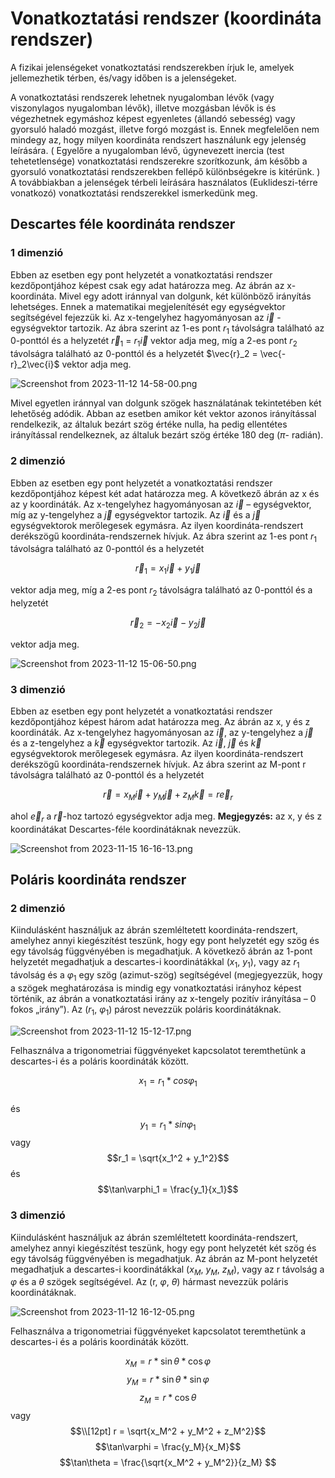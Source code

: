 # Vonatkoztatási rendszer (koordináta rendszer)

A fizikai jelenségeket vonatkoztatási rendszerekben írjuk le, amelyek jellemezhetik térben,
és/vagy időben is a jelenségeket. 

A vonatkoztatási rendszerek lehetnek nyugalomban lévők (vagy viszonylagos nyugalomban lévők), illetve mozgásban lévők is és végezhetnek egymáshoz képest egyenletes (állandó sebesség) vagy gyorsuló haladó mozgást, illetve forgó mozgást is. Ennek megfelelően nem mindegy az, hogy milyen koordináta rendszert használunk egy jelenség leírására. ( Egyelőre a nyugalomban lévő, úgynevezett inercia (test tehetetlensége) vonatkoztatási rendszerekre szorítkozunk, ám később a gyorsuló vonatkoztatási rendszerekben fellépő különbségekre is kitérünk. )
A továbbiakban a jelenségek térbeli leírására használatos (Euklideszi-térre vonatkozó)
vonatkoztatási rendszerekkel ismerkedünk meg.

## Descartes féle koordináta rendszer

### 1 dimenzió

Ebben az esetben egy pont helyzetét a vonatkoztatási rendszer kezdőpontjához képest csak
egy adat határozza meg. Az ábrán az x-koordináta. Mivel egy adott iránnyal van dolgunk, két
különböző irányítás lehetséges. Ennek a matematikai megjelenítését egy egységvektor
segítségével fejezzük ki. Az x-tengelyhez hagyományosan az $\vec{i}$ - egységvektor tartozik. Az ábra szerint az 1-es pont $r_1$ távolságra található az 0-ponttól és a helyzetét $\vec{r}_1$ = $r_1\vec{i}$ vektor adja meg, míg a 2-es pont $r_2$ távolságra található az 0-ponttól és a helyzetét $\vec{r}_2 = \vec{-r}_2\vec{i}$ vektor adja meg.

![Screenshot from 2023-11-12 14-58-00.png](Screenshot_from_2023-11-12_14-58-00.png)

Mivel egyetlen iránnyal van dolgunk szögek használatának tekintetében két lehetőség
adódik. Abban az esetben amikor két vektor azonos irányítással rendelkezik, az általuk bezárt szög értéke nulla, ha pedig ellentétes irányítással rendelkeznek, az általuk bezárt szög értéke 180 deg ($\pi$- radián).

### 2 dimenzió

Ebben az esetben egy pont helyzetét a vonatkoztatási rendszer kezdőpontjához képest két
adat határozza meg. A következő ábrán az x és az y koordináták. Az x-tengelyhez hagyományosan az $\vec{i}$ – egységvektor, míg az y-tengelyhez a $\vec{j}$ egységvektor tartozik. Az $\vec{i}$ és a $\vec{j}$ egységvektorok merőlegesek egymásra. Az ilyen koordináta-rendszert derékszögű koordináta-rendszernek hívjuk.
Az ábra szerint az 1-es pont $r_1$ távolságra található az 0-ponttól és a helyzetét

$$
\vec{r}_1 = x_1\vec{i} + y_1\vec{j}
$$

vektor adja meg, míg a 2-es pont $r_2$ távolságra található az 0-ponttól és a helyzetét

$$
\vec{r}_2 = -x_2\vec{i}-y_2\vec{j}
$$

vektor adja meg.

![Screenshot from 2023-11-12 15-06-50.png](Screenshot_from_2023-11-12_15-06-50.png)

### 3 dimenzió

Ebben az esetben egy pont helyzetét a vonatkoztatási rendszer kezdőpontjához képest
három adat határozza meg. Az ábrán az x, y és z koordináták. Az x-tengelyhez hagyományosan az $\vec{i}$, az y-tengelyhez a $\vec{j}$ és a z-tengelyhez a $\vec{k}$ egységvektor tartozik. Az $\vec{i}$, $\vec{j}$ és $\vec{k}$ egységvektorok merőlegesek egymásra. Az ilyen koordináta-rendszert derékszögű koordináta-rendszernek hívjuk.
Az ábra szerint az M-pont r távolságra található az 0-ponttól és a helyzetét

$$
\vec{r} = x_M\vec{i} + y_M\vec{j} + z_M\vec{k} = r\vec{e}_r
$$

ahol $\vec{e}_r$ a $\vec{r}$-hoz tartozó egységvektor adja meg.
**Megjegyzés:** az x, y és z koordinátákat Descartes-féle koordinátáknak nevezzük.

![Screenshot from 2023-11-15 16-16-13.png](Screenshot_from_2023-11-15_16-16-13.png)

## Poláris koordináta rendszer

### 2 dimenzió

Kiindulásként használjuk az ábrán szemléltetett koordináta-rendszert, amelyhez annyi kiegészítést teszünk, hogy egy pont helyzetét egy szög és egy távolság függvényében is
megadhatjuk. A következő ábrán az 1-pont helyzetét megadhatjuk a descartes-i koordinátákkal ($x_1$, $y_1$), vagy az $r_1$ távolság és a $\varphi_1$ egy szög (azimut-szög) segítségével (megjegyezzük, hogy a szögek meghatározása is mindig egy vonatkoztatási irányhoz képest történik, az ábrán a vonatkoztatási irány az x-tengely pozitív irányítása – 0 fokos „irány”). Az ($r_1$, $\varphi_1$) párost nevezzük poláris koordinátáknak.

![Screenshot from 2023-11-12 15-12-17.png](Screenshot_from_2023-11-12_15-12-17.png)

Felhasználva a trigonometriai függvényeket kapcsolatot teremthetünk a descartes-i és a
poláris koordináták között.

$$x_1 = r_1*cos\varphi_1$$  
és
$$y_1 = r_1 * sin\varphi_1$$
vagy
$$r_1 = \sqrt{x_1^2 + y_1^2}$$
és
$$\tan\varphi_1 = \frac{y_1}{x_1}$$

### 3 dimenzió

Kiindulásként használjuk az ábrán szemléltetett koordináta-rendszert, amelyhez annyi
kiegészítést teszünk, hogy egy pont helyzetét két szög és egy távolság függvényében is
megadhatjuk. Az ábrán az M-pont helyzetét megadhatjuk a descartes-i koordinátákkal
($x_M$, $y_M$, $z_M$), vagy az r távolság a $\varphi$ és a $\theta$ szögek segítségével. Az (r, $\varphi$, $\theta$) hármast nevezzük poláris koordinátáknak.

![Screenshot from 2023-11-12 16-12-05.png](Screenshot_from_2023-11-12_16-12-05.png)

Felhasználva a trigonometriai függvényeket kapcsolatot teremthetünk a descartes-i és a
poláris koordináták között.  

$$
x_M = r*\sin\theta*\cos\varphi$$ $$y_M = r*\sin\theta*\sin\varphi$$ $$z_M = r*\cos \theta$$ vagy
$$\\[12pt] r = \sqrt{x_M^2 + y_M^2 + z_M^2}$$ $$\tan\varphi = \frac{y_M}{x_M}$$ $$\tan\theta = \frac{\sqrt{x_M^2 + y_M^2}}{z_M}
$$